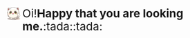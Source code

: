 <div style="position:relative">
<img src="./hello.png" style="width:30px;height: 30px;position: absolute">
<span style="display: inline-block;line-height: 30px;position: absolute;left: 35px;top:0;font-size: 26px">Oi!<b>Happy that you are looking me.</b>:tada::tada:</span>
</div>
